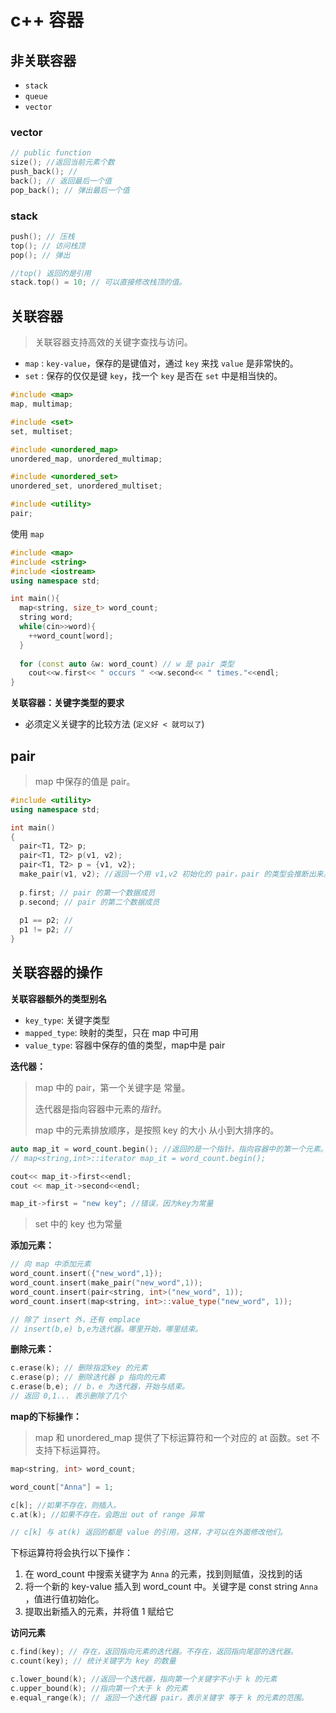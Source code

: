 # c++ 容器

## 非关联容器

* `stack`
* `queue`
* `vector`


### vector

```c++
// public function
size(); //返回当前元素个数
push_back(); //
back(); // 返回最后一个值
pop_back(); // 弹出最后一个值

```

### stack

```c++
push(); // 压栈
top(); // 访问栈顶
pop(); // 弹出
```

```c++
//top() 返回的是引用
stack.top() = 10; // 可以直接修改栈顶的值。
```








## 关联容器

> 关联容器支持高效的关键字查找与访问。



* `map` : `key-value`，保存的是键值对，通过 `key` 来找 `value` 是非常快的。
* `set` : 保存的仅仅是键 `key`，找一个 `key` 是否在 `set` 中是相当快的。

```c++
#include <map>
map, multimap;

#include <set>
set, multiset;

#include <unordered_map>
unordered_map, unordered_multimap;

#include <unordered_set>
unordered_set, unordered_multiset;

#include <utility>
pair;
```



使用 `map`

```c++
#include <map>
#include <string>
#include <iostream>
using namespace std;

int main(){
  map<string, size_t> word_count;
  string word;
  while(cin>>word){
    ++word_count[word];
  }
  
  for (const auto &w: word_count) // w 是 pair 类型
    cout<<w.first<< " occurs " <<w.second<< " times."<<endl;
}
```



**关联容器：关键字类型的要求**

* 必须定义关键字的比较方法 (`定义好 < 就可以了`)




## pair

> map 中保存的值是 pair。

```c++
#include <utility>
using namespace std;

int main()
{
  pair<T1, T2> p;
  pair<T1, T2> p(v1, v2);
  pair<T1, T2> p = {v1, v2};
  make_pair(v1, v2); //返回一个用 v1,v2 初始化的 pair，pair 的类型会推断出来。
  
  p.first; // pair 的第一个数据成员
  p.second; // pair 的第二个数据成员
  
  p1 == p2; // 
  p1 != p2; // 
}
```



## 关联容器的操作

**关联容器额外的类型别名**

* `key_type`: 关键字类型
* `mapped_type`: 映射的类型，只在 map 中可用
* `value_type`: 容器中保存的值的类型，map中是 pair



**迭代器：**

> map 中的 pair，第一个关键字是 常量。
>
> 迭代器是指向容器中元素的*指针*。
>
> map 中的元素排放顺序，是按照 key 的大小 从小到大排序的。

```c++
auto map_it = word_count.begin(); //返回的是一个指针，指向容器中的第一个元素。
// map<string,int>::iterator map_it = word_count.begin();

cout<< map_it->first<<endl;
cout << map_it->second<<endl;

map_it->first = "new key"; //错误，因为key为常量
```

> set 中的 key 也为常量



**添加元素：**

```c++
// 向 map 中添加元素
word_count.insert({"new_word",1});
word_count.insert(make_pair("new_word",1));
word_count.insert(pair<string, int>("new_word", 1));
word_count.insert(map<string, int>::value_type("new_word", 1));

// 除了 insert 外，还有 emplace
// insert(b,e) b,e为迭代器。哪里开始，哪里结束。
```



**删除元素：**

```c++
c.erase(k); // 删除指定key 的元素
c.erase(p); // 删除迭代器 p 指向的元素
c.erase(b,e); // b，e 为迭代器，开始与结束。
// 返回 0,1... 表示删除了几个
```



**map的下标操作：**

> map 和 unordered_map 提供了下标运算符和一个对应的 at 函数。set 不支持下标运算符。

```c++
map<string, int> word_count;

word_count["Anna"] = 1;

c[k]; //如果不存在，则插入。
c.at(k); //如果不存在，会跑出 out of range 异常

// c[k] 与 at(k) 返回的都是 value 的引用，这样，才可以在外面修改他们。
```

下标运算符将会执行以下操作：

1. 在 word_count 中搜索关键字为 `Anna` 的元素，找到则赋值，没找到的话
2. 将一个新的 key-value 插入到 word_count 中。关键字是 const string `Anna` ，值进行值初始化。
3. 提取出新插入的元素，并将值 1 赋给它



**访问元素**

```c++
c.find(key); // 存在，返回指向元素的迭代器。不存在，返回指向尾部的迭代器。
c.count(key); // 统计关键字为 key 的数量

c.lower_bound(k); //返回一个迭代器，指向第一个关键字不小于 k 的元素
c.upper_bound(k); //指向第一个大于 k 的元素
e.equal_range(k); // 返回一个迭代器 pair，表示关键字 等于 k 的元素的范围。
```





